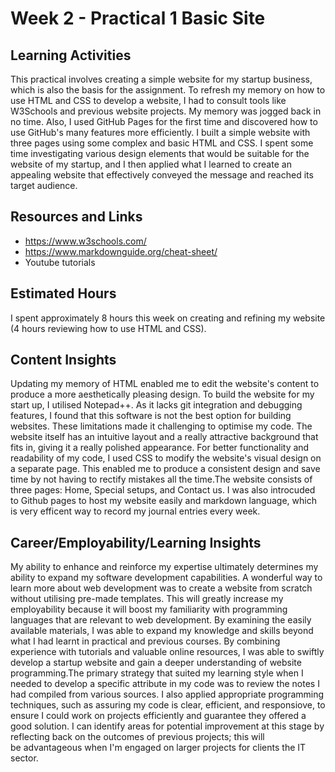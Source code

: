 # Week 2 - Practical 1 Basic Site

## Learning Activities

This practical involves creating a simple website for my startup business, which is also the basis for the assignment. 
To refresh my memory on how to use HTML and CSS to develop a website, I had to consult tools like W3Schools and previous website projects.
My memory was jogged back in no time. Also, I used GitHub Pages for the first time and discovered how to use GitHub's many features more efficiently. 
I built a simple website with three pages using some complex and basic HTML and CSS. I spent some time investigating various design elements that would be suitable for the website of my startup, and I then applied what I learned to create an appealing website that effectively conveyed the message and reached its target audience.

## Resources and Links

- https://www.w3schools.com/
- https://www.markdownguide.org/cheat-sheet/
- Youtube tutorials

## Estimated Hours

I spent approximately 8 hours this week on creating and refining my website (4 hours reviewing how to use HTML and CSS).

## Content Insights

Updating my memory of HTML enabled me to edit the website's content to produce a more aesthetically pleasing design. 
To build the website for my start up, I utilised Notepad++. As it lacks git integration and debugging features, I found that this software is not the best option for 
building websites. These limitations made it challenging to optimise my code. The website itself has an intuitive layout and a really attractive background that fits 
in, giving it a really polished appearance. For better functionality and readability of my code, I used CSS to modify the website's visual design on a separate page. 
This enabled me to produce a consistent design and save time by not having to rectify mistakes all the time.The website consists of three pages: Home, Special setups, and Contact us. I was also introcuded to Github pages to host my website easily and markdown language, which is very efficent way to record my journal entries every week.

## Career/Employability/Learning Insights

My ability to enhance and reinforce my expertise ultimately determines my ability to expand my software development capabilities. A wonderful way to learn more 
about web development was to create a website from scratch without utilising pre-made templates. This will greatly increase my employability because it will boost 
my familiarity with programming languages that are relevant to web development. By examining the easily available materials, I was able to expand my knowledge and 
skills beyond what I had learnt in practical and previous courses. By combining experience with tutorials and valuable online resources, I was able to swiftly develop 
a startup website and gain a deeper understanding of website programming.The primary strategy that suited my learning style when I needed to develop a specific attribute in my code was to review the notes I had compiled from various sources. I also applied appropriate programming techniques, such as assuring my code is clear, efficient, and responsiove, to ensure I could work on projects efficiently and guarantee they offered a good solution. I can identify areas for potential improvement at this stage by reflecting back on the outcomes of previous projects; this will be advantageous when I'm engaged on larger projects for clients the IT sector.
